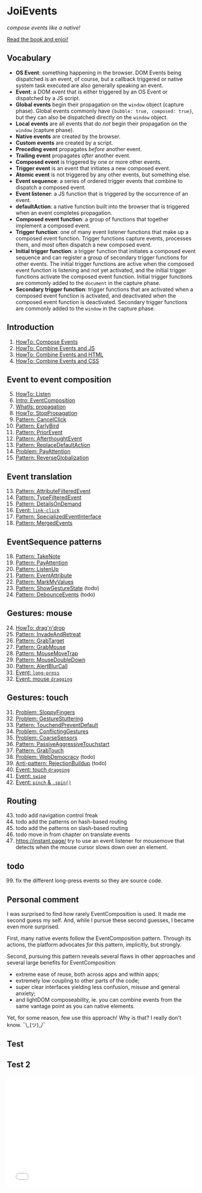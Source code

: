 # JoiEvents
 *compose events like a native!*

<a href="https://orstavik.github.io/JoiEvents/">Read the book and enjoi!</a>

## Vocabulary

 * **OS Event**: something happening in the browser. DOM Events being dispatched is an event, of course,
   but a callback triggered or native system task executed are also generally speaking an event.
 * **Event**: a DOM event that is either triggered by an OS Event or dispatched by a JS script.
 * **Global events** begin their propagation on the `window` object (capture phase).
   Global events commonly have `{bubble: true, composed: true}`, but they can also be dispatched 
   directly on the `window` object.
 * **Local events** are all events that do *not* begin their propagation on the `window` (capture phase).
 * **Native events** are created by the browser.
 * **Custom events** are created by a script.
 * **Preceding event** propagates *before* another event.
 * **Trailing event** propagates *after* another event.
 * **Composed event** is triggered by one or more other events.
 * **Trigger event** is an event that initiates a new composed event.
 * **Atomic event** is not triggered by any other events, but something else.
 * **Event sequence**: a series of ordered trigger events that combine to dispatch a composed event.
 * **Event listener**: a JS function that is triggered by the occurrence of an event.
 * **defaultAction**: a native function built into the browser that is triggered when an event 
   completes propagation.
 * **Composed event function**: a group of functions that together implement a composed event.
 * **Trigger function**: one of many event listener functions that make up a composed event function.
   Trigger functions capture events, processes them, and most often dispatch a new composed event.
 * **Initial trigger function**: a trigger function that initiates a composed event sequence and can 
   register a group of secondary trigger functions for other events. The initial trigger functions are
   active when the composed event function is listening and not yet activated, and the initial trigger
   functions activate the composed event function.
   Initial trigger functions are commonly added to the `document` in the capture phase.
 * **Secondary trigger function**: trigger functions that are activated when a composed event 
   function is activated, and deactivated when the composed event function is deactivated. 
   Secondary trigger functions are commonly added to the `window` in the capture phase.

## Introduction

1. [HowTo: Compose Events](docs/1_Intro/HowTo1_composeWithEvents)
1. [HowTo: Combine Events and JS](docs/1_Intro/HowTo2_EventsAndJs)
1. [HowTo: Combine Events and HTML](docs/1_Intro/HowTo3_EventsAndHTML)
1. [HowTo: Combine Events and CSS](docs/1_Intro/HowTo4_EventsAndCss)

## Event to event composition

5. [HowTo: Listen](docs/2_EventToEvent/1_HowTo_listen)
5. [Intro: EventComposition](docs/2_EventToEvent/2_Intro_EventComposition)
5. [WhatIs: propagation](docs/2_EventToEvent/3_WhatIs_propagation)
5. [HowTo: StopPropagation](docs/2_EventToEvent/4_HowTo_StopPropagation)
5. [Pattern: CancelClick](docs/2_EventToEvent/5_Pattern20_CancelClick)
5. [Pattern: EarlyBird](docs/2_EventToEvent/6_Pattern2_EarlyBird)
5. [Pattern: PriorEvent](docs/2_EventToEvent/7_Pattern3_PriorEvent)
5. [Pattern: AfterthoughtEvent](docs/2_EventToEvent/7_Pattern4_AfterthoughtEvent)
5. [Pattern: ReplaceDefaultAction](docs/2_EventToEvent/9_Pattern5_ReplaceDefaultAction)
5. [Problem: PayAttention](docs/2_EventToEvent//10_Problem2_PayAttention)
5. [Pattern: ReverseGlobalization](docs/2_EventToEvent/11_Pattern21_ReverseGlobalization)
<!--
99. chapter 2 proposals for the platform: `postPropagationCallback(cb(e))`. 
5. Problem: StopPropagationTorpedo - docs/2_EventToEvent/Problem1_StopPropagationTorpedo
-->

## Event translation

13. [Pattern: AttributeFilteredEvent](docs/3_EventTranslationAndRouting/Pattern6_AttributeFilteredEvent)
13. [Pattern: TypeFilteredEvent](docs/3_EventTranslationAndRouting/Pattern7_TypeFilteredEvent)
13. [Pattern: DetailsOnDemand](docs/3_EventTranslationAndRouting/Pattern8_DetailsOnDemand)
13. [Event: `link-click`](docs/3_EventTranslationAndRouting/Event_linkClick)
13. [Pattern: SpecializedEventInterface](docs/3_EventTranslationAndRouting/Pattern18_SpecializedEventInterface)
13. [Pattern: MergedEvents](docs/3_EventTranslationAndRouting/Pattern9_MergedEvents)

## EventSequence patterns

18. [Pattern: TakeNote](docs/4_EventSequence/Pattern10_TakeNote)
18. [Pattern: PayAttention](docs/4_EventSequence/Problem2_PayAttention)
18. [Pattern: ListenUp](docs/4_EventSequence/Pattern11_ListenUp)
18. [Pattern: EventAttribute](docs/4_EventSequence/Pattern12_EventAttribute)
18. [Pattern: MarkMyValues](docs/4_EventSequence/Pattern17_MarkMyValues)
18. [Pattern: ShowGestureState](4_EventSequence/Pattern23_ShowGestureState) (todo)
18. [Pattern: DebounceEvents](docs/4_EventSequence/Pattern16_DebounceEvents.md) (todo)

## Gestures: mouse

24. [HowTo: drag'n'drop](docs/5_MouseGestures/HowTo_DragNDrop)
24. [Pattern: InvadeAndRetreat](docs/5_MouseGestures/Pattern4_InvadeAndRetreat)
24. [Pattern: GrabTarget](docs/5_MouseGestures/Pattern13_GrabTarget)
24. [Pattern: GrabMouse](docs/5_MouseGestures/Pattern14_GrabMouse)
24. [Pattern: MouseMoveTrap](docs/5_MouseGestures/Pattern19_MouseMoveTrap)
24. [Pattern: MouseDoubleDown](docs/5_MouseGestures/Pattern26_MouseDoubleDown)
24. [Pattern: AlertBlurCall](docs/5_MouseGestures/Pattern25_AlertBlurCall)
24. [Event: `long-press`](docs/5_MouseGestures/Event_long-press)
24. [Event: mouse `dragging`](docs/5_MouseGestures/Event_dragFling)

## Gestures: touch

31. [Problem: SloppyFingers](docs/6_TouchGestures/Problem1_sloppy_fingers)
31. [Problem: GestureStuttering](docs/6_TouchGestures/Problem2_gesture_stuttering)
31. [Pattern: TouchendPreventDefault](docs/6_TouchGestures/Pattern_TouchendPreventDefault)
31. [Problem: ConflictingGestures](docs/6_TouchGestures/Problem4_conflicting_gestures)
31. [Problem: CoarseSensors](docs/6_TouchGestures/Problem5_coarse_sensors)
31. [Pattern: PassiveAggressiveTouchstart](docs/6_TouchGestures/Pattern_PassiveAggressiveTouchstart)
31. [Pattern: GrabTouch](docs/6_TouchGestures/Pattern15_GrabTouch)
31. [Problem: WebDemocracy](docs/6_TouchGestures/Problem7_WebDemocracy) (todo)
31. [Anti-pattern: RejectionBuildup](docs/6_TouchGestures/AntipatternX_RejectionBuildup) (todo)
31. [Event: touch `dragging`](docs/6_TouchGestures/Event_dragFling)
31. [Event: `swipe`](docs/6_TouchGestures/Event_swipe)
31. [Event: `pinch` & `.spin()`](docs/6_TouchGestures/Event_pinchSpin)

## Routing

43. todo add navigation control freak
43. todo add the patterns on hash-based routing
43. todo add the patterns on slash-based routing
43. todo move in from chapter on translate events     
43. https://instant.page/ try to use an event listener for mousemove that detects when 
    the mouse cursor slows down over an element.

## todo

99. fix the different long-press events so they are source code.

## Personal comment
I was surprised to find how rarely EventComposition is used. 
It made me second guess my self.
And, while I pursue these second guesses, I became even more surprised. 

First, many native events follow the EventComposition pattern. 
Through its actions, the platform advocates *for* this pattern, implicitly, but strongly. 

Second, pursuing this pattern reveals several flaws in other approaches and several large benefits 
for EventComposition: 
 * extreme ease of reuse, both across apps and within apps; 
 * extremely low coupling to other parts of the code;
 * super clear interfaces yielding less confusion, misuse and general anxiety;
 * and lightDOM composeability, ie. you can combine events from the same vantage point as you can 
   native elements. 

Yet, for some reason, few use this approach! Why is that? 
I really don't know. ¯\\\_(ツ)\_/¯

## Test

<script async src="//jsfiddle.net/orstavik/8byg1o6s/1/embed/html,result/"></script>

## Test 2

<iframe width="100%" height="300" src="//jsfiddle.net/orstavik/8byg1o6s/1/embedded/html,result/" allowfullscreen="allowfullscreen" allowpaymentrequest frameborder="0"></iframe>
